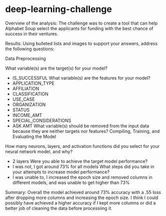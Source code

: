# deep-learning-challenge
Overview of the analysis: The challenge was to create a tool that can help Alphabet Soup select the applicants for funding with the best chance of success in their ventures.

Results: Using bulleted lists and images to support your answers, address the following questions:

Data Preprocessing

What variable(s) are the target(s) for your model?
- IS_SUCCESSFUL
What variable(s) are the features for your model?
- APPLICATION_TYPE
- AFFILIATION
- CLASSIFICATION
- USE_CASE
- ORGANIZATION
- STATUS
- INCOME_AMT
- SPECIAL_CONSIDERATIONS
- ASK AMT
What variable(s) should be removed from the input data because they are neither targets nor features?
Compiling, Training, and Evaluating the Model

How many neurons, layers, and activation functions did you select for your neural network model, and why?
- 2 layers
Were you able to achieve the target model performance?
- I was not, I got around 73% for all models
What steps did you take in your attempts to increase model performance?
- I was unable to, I increased the epoch size and removed columns in different models, and was unable to get higher than 73%

Summary: Overall the model achieved around 73% accuracy with a .55 loss after dropping more columns and increasing the epoch size. I think I could possibly have achieved a higher accuracy if I kept more columns or did a better job of cleaning the data before processiing it.
